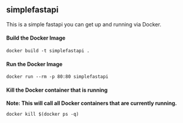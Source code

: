 ## simplefastapi

This is a simple fastapi you can get up and running via Docker. 

#### Build the Docker Image

```
docker build -t simplefastapi .
```

#### Run the Docker Image

```
docker run --rm -p 80:80 simplefastapi
```

#### Kill the Docker container that is running

**Note: This will call all Docker containers that are currently running.**

```
docker kill $(docker ps -q)
```